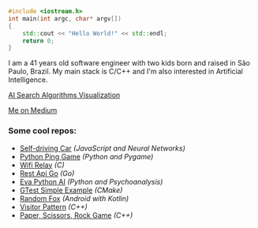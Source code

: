 ```c++
#include <iostream.h>
int main(int argc, char* argv[])
{
    std::cout << "Hello World!" << std::endl;
    return 0;
}
```
I am a 41 years old software engineer with two kids born and raised in São Paulo, Brazil.
My main stack is C/C++ and I'm also interested in Artificial Intelligence.

<a href="https://dionisioedu.github.io/ai-search-visualization/">AI Search Algorithms Visualization</a>

<a href="https://medium.com/@dionisioedu">Me on Medium</a>

<h3>Some cool repos:</h3>
<ul>
    <li><a href="https://github.com/dionisioedu/Self-driving-car">Self-driving Car</a> <i>(JavaScript and Neural Networks)</i></li>
    <li><a href="https://github.com/dionisioedu/pythonpinggame">Python Ping Game</a> <i>(Python and Pygame)</i></li>
    <li><a href="https://github.com/dionisioedu/wifi_relay">Wifi Relay</a> <i>(C)</i></li>
    <li><a href="https://github.com/dionisioedu/rest-api-go">Rest Api Go</a> <i>(Go)</i></li>
    <li><a href="https://github.com/dionisioedu/eva-python-ia">Eva Python AI</a> <i>(Python and Psychoanalysis)</i></li>
    <li><a href="https://github.com/dionisioedu/gtest_simple">GTest Simple Example</a> <i>(CMake)</i></li>
    <li><a href="https://github.com/dionisioedu/RandomFox">Random Fox</a> <i>(Android with Kotlin)</i></li>
    <li><a href="https://github.com/dionisioedu/VisitorPattern">Visitor Pattern</a> <i>(C++)</i></li>
    <li><a href="https://github.com/dionisioedu/PaperScissorsRock">Paper, Scissors, Rock Game</a> <i>(C++)</i></li>
</ul>


